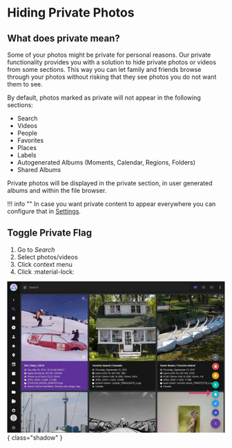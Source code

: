 # Hiding Private Photos #
## What does private mean? ##
Some of your photos might be private for personal reasons. 
Our private functionality provides you with a solution to hide private photos or videos from some sections.
This way you can let family and friends browse through your photos without risking that they see photos you do not want them to see.

By default, photos marked as private will not appear in the following sections:

 * Search
 * Videos
 * People
 * Favorites
 * Places
 * Labels
 * Autogenerated Albums (Moments, Calendar, Regions, Folders)
 * Shared Albums

Private photos will be displayed in the private section, in user generated albums and within the file browser.
 
!!! info ""
    In case you want private content to appear everywhere you can configure that in [Settings](../settings/general.md).
 
## Toggle Private Flag ##

  1. Go to *Search*
  2. Select photos/videos
  3. Click context menu
  4. Click :material-lock:

  ![Screenshot](img/private-context-menu-2503.jpg){ class="shadow" }

